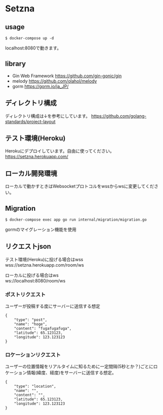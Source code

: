 # Setzna

## usage
```
$ docker-compose up -d
```
localhost:8080で動きます。

## library

- Gin Web Framework https://github.com/gin-gonic/gin
- melody https://github.com/olahol/melody
- gorm https://gorm.io/ja_JP/

## ディレクトリ構成

ディレクトリ構成は↓を参考にしています。
https://github.com/golang-standards/project-layout

## テスト環境(Heroku)

Herokuにデプロイしています。自由に使ってください。  
https://setzna.herokuapp.com/

## ローカル開発環境

ローカルで動かすときはWebsocketプロトコルをwssからwsに変更してください。

## Migration
```
$ docker-compose exec app go run internal/migration/migration.go
```
gormのマイグレーション機能を使用

## リクエストjson

テスト環境(Heroku)に投げる場合はwss  
wss://setzna.herokuapp.com/room/ws  

ローカルに投げる場合はws  
ws://localhost:8080/room/ws

### ポストリクエスト

ユーザーが投稿する度にサーバーに送信する想定

```
{
    "type": "post",
    "name": "hoge",
    "content": "fugafugafuga",
    "latitude": 65.123123,
    "longitude": 123.123123
}
```

### ロケーションリクエスト

ユーザーの位置情報をリアルタイムに知るために一定間隔(5秒とか？)ごとにロケーション情報(緯度、経度)をサーバーに送信する想定。

```
{
    "type": "location",
    "name": "",
    "content": "",
    "latitude": 65.123123,
    "longitude": 123.123123
}
```